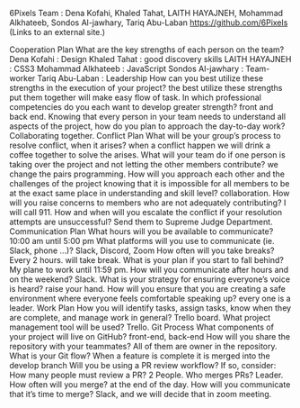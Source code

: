 6Pixels Team : 
Dena Kofahi, Khaled Tahat, LAITH HAYAJNEH, Mohammad Alkhateeb, Sondos Al-jawhary, Tariq Abu-Laban
https://github.com/6Pixels (Links to an external site.)

Cooperation Plan
What are the key strengths of each person on the team?
Dena Kofahi : Design
Khaled Tahat : good discovery skills
LAITH HAYAJNEH : CSS3
Mohammad Alkhateeb : JavaScript
Sondos Al-jawhary : Team-worker
Tariq Abu-Laban : Leadership
How can you best utilize these strengths in the execution of your project?
the best utilize these strengths put them together will make easy flow of task. 
In which professional competencies do you each want to develop greater strength?
front and back end.
Knowing that every person in your team needs to understand all aspects of the project, how do you plan to approach the day-to-day work?
Collaborating together.
Conflict Plan
What will be your group’s process to resolve conflict, when it arises?
when a conflict happen we will drink a coffee together to solve the arises.
What will your team do if one person is taking over the project and not letting the other members contribute?
we change the pairs programming.
How will you approach each other and the challenges of the project knowing that it is impossible for all members to be at the exact same place in understanding and skill level?
collaboration.
How will you raise concerns to members who are not adequately contributing?
I will call 911.
How and when will you escalate the conflict if your resolution attempts are unsuccessful?
Send them to Supreme Judge Department.
Communication Plan
What hours will you be available to communicate?
10:00 am until 5:00 pm
What platforms will you use to communicate (ie. Slack, phone …)?
Slack, Discord, Zoom
How often will you take breaks?
Every 2 hours. will take break.
What is your plan if you start to fall behind?
My plane to work until 11:59 pm.
How will you communicate after hours and on the weekend?
Slack.
What is your strategy for ensuring everyone’s voice is heard?
raise your hand.
How will you ensure that you are creating a safe environment where everyone feels comfortable speaking up?
every one is a leader.
Work Plan
How you will identify tasks, assign tasks, know when they are complete, and manage work in general?
Trello board.
What project management tool will be used?
Trello.
Git Process
What components of your project will live on GitHub?
front-end,  back-end
How will you share the repository with your teammates?
All of them are owner in the repository.
What is your Git flow?
When a feature is complete it is merged into the develop branch
Will you be using a PR review workflow? If so, consider:
How many people must review a PR?
2 People.
Who merges PRs?
Leader.
How often will you merge?
at the end of the day.
How will you communicate that it’s time to merge?
Slack,  and we will decide that in zoom meeting.
